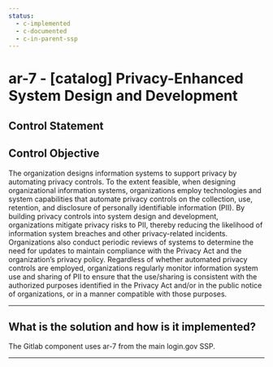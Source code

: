 ```yaml
---
status:
  - c-implemented
  - c-documented
  - c-in-parent-ssp
---
```


# ar-7 - \[catalog\] Privacy-Enhanced System Design and Development

## Control Statement

## Control Objective

The organization designs information systems to support privacy by automating privacy controls.    To the extent feasible, when designing organizational information systems, organizations employ technologies and system capabilities that automate privacy controls on the collection, use, retention, and disclosure of personally identifiable information (PII). By building privacy controls into system design and development, organizations mitigate privacy risks to PII, thereby reducing the likelihood of information system breaches and other privacy-related incidents. Organizations also conduct periodic reviews of systems to determine the need for updates to maintain compliance with the Privacy Act and the organization’s privacy policy. Regardless of whether automated privacy controls are employed, organizations regularly monitor information system use and sharing of PII to ensure that the use/sharing is consistent with the authorized purposes identified in the Privacy Act and/or in the public notice of organizations, or in a manner compatible with those purposes.

______________________________________________________________________

## What is the solution and how is it implemented?

The Gitlab component uses ar-7 from the main login.gov SSP.

______________________________________________________________________
